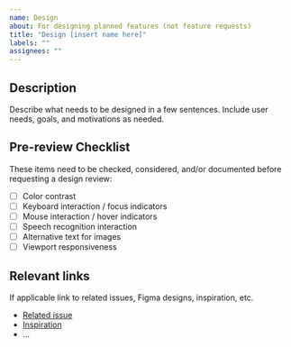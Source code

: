 ```yaml
---
name: Design
about: For designing planned features (not feature requests)
title: "Design [insert name here]"
labels: ""
assignees: ""
---
```


## Description

Describe what needs to be designed in a few sentences. Include user needs, goals, and motivations as needed.

## Pre-review Checklist

These items need to be checked, considered, and/or documented before requesting a design review:

- [ ] Color contrast
- [ ] Keyboard interaction / focus indicators
- [ ] Mouse interaction / hover indicators
- [ ] Speech recognition interaction
- [ ] Alternative text for images
- [ ] Viewport responsiveness

## Relevant links

If applicable link to related issues, Figma designs, inspiration, etc.

- [Related issue](#)
- [Inspiration](#)
- ...

